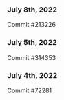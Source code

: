 ### July 8th, 2022

Commit #213226

### July 5th, 2022

Commit #314353


### July 4th, 2022

Commit #72281
